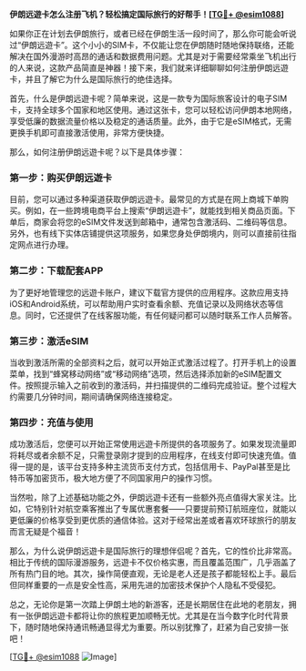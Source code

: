 **伊朗远遊卡怎么注册飞机？轻松搞定国际旅行的好帮手！[[TG💪+ @esim1088](https://t.me/s/esim1088)]**

如果你正在计划去伊朗旅行，或者已经在伊朗生活一段时间了，那么你可能会听说过“伊朗远遊卡”。这个小小的SIM卡，不仅能让您在伊朗随时随地保持联络，还能解决在国外漫游时高昂的通话和数据费用问题。尤其是对于需要经常乘坐飞机出行的人来说，这款产品简直是神器！接下来，我们就来详细聊聊如何注册伊朗远遊卡，并且了解它为什么是国际旅行的绝佳选择。

首先，什么是伊朗远遊卡呢？简单来说，这是一款专为国际旅客设计的电子SIM卡，支持全球多个国家和地区使用。通过这张卡，您可以轻松访问伊朗本地网络，享受低廉的数据流量价格以及稳定的通话质量。此外，由于它是eSIM格式，无需更换手机即可直接激活使用，非常方便快捷。

那么，如何注册伊朗远遊卡呢？以下是具体步骤：

### 第一步：购买伊朗远遊卡

目前，您可以通过多种渠道获取伊朗远遊卡。最常见的方式是在网上商城下单购买。例如，在一些跨境电商平台上搜索“伊朗远遊卡”，就能找到相关商品页面。下单后，商家会将您的eSIM文件发送到邮箱中，通常包含激活码、二维码等信息。另外，也有线下实体店铺提供这项服务，如果您身处伊朗境内，则可以直接前往指定网点进行办理。

### 第二步：下载配套APP

为了更好地管理您的远遊卡账户，建议下载官方提供的应用程序。这款应用支持iOS和Android系统，可以帮助用户实时查看余额、充值记录以及网络状态等信息。同时，它还提供了在线客服功能，有任何疑问都可以随时联系工作人员解答。

### 第三步：激活eSIM

当收到激活所需的全部资料之后，就可以开始正式激活过程了。打开手机上的设置菜单，找到“蜂窝移动网络”或“移动网络”选项，然后选择添加新的eSIM配置文件。按照提示输入之前收到的激活码，并扫描提供的二维码完成验证。整个过程大约需要几分钟时间，期间请确保网络连接稳定。

### 第四步：充值与使用

成功激活后，您便可以开始正常使用远遊卡所提供的各项服务了。如果发现流量即将耗尽或者余额不足，只需登录刚才提到的应用程序，在线支付即可快速充值。值得一提的是，该平台支持多种主流货币支付方式，包括信用卡、PayPal甚至是比特币等加密货币，极大地方便了不同国家用户的操作习惯。

当然啦，除了上述基础功能之外，伊朗远遊卡还有一些额外亮点值得大家关注。比如，它特别针对航空乘客推出了专属优惠套餐——只要提前预订航班座位，就能以更低廉的价格享受到更优质的通信体验。这对于经常出差或者喜欢环球旅行的朋友而言无疑是个福音！

那么，为什么说伊朗远遊卡是国际旅行的理想伴侣呢？首先，它的性价比非常高。相比于传统的国际漫游服务，远遊卡不仅价格实惠，而且覆盖范围广，几乎涵盖了所有热门目的地。其次，操作简便直观，无论是老人还是孩子都能轻松上手。最后但同样重要的一点是安全性高，采用先进的加密技术保护个人隐私不受侵犯。

总之，无论你是第一次踏上伊朗土地的新游客，还是长期居住在此地的老朋友，拥有一张伊朗远遊卡都将让你的旅程更加顺畅无忧。尤其是在当今数字化时代背景下，随时随地保持通讯畅通显得尤为重要。所以别犹豫了，赶紧为自己安排一张吧！

[[TG💪+ @esim1088](https://t.me/s/esim1088) ![Image](https://i.postimg.cc/4NQfJmqS/Snipaste-2025-05-13-00-14-12.png)]
